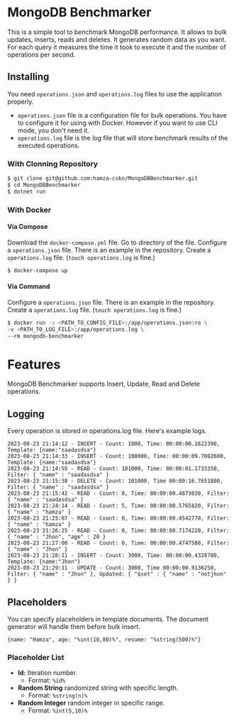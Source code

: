 # MongoDB Benchmarker

This is a simple tool to benchmark MongoDB performance. It allows to bulk updates, inserts, reads and deletes. It generates random data as you want. For each query it measures the time it took to execute it and the number of operations per second.

## Installing
You need `operations.json` and `operations.log` files to use the application properly. 
* `operations.json` file is a configuration file for bulk operations. You have to configure it for using with Docker. However if you want to use CLI mode, you don't need it.
* `operations.log` file is the log file that will store benchmark results of the executed operations.
### With Clonning Repository
```bash
$ git clone git@github.com:hamza-cskn/MongoDBBenchmarker.git
$ cd MongoDBBenchmarker
$ dotnet run
```

### With Docker
#### Via Compose
Download the `docker-compose.yml` file. Go to directory of the file.
Configure a `operations.json` file. There is an example in the repository.
Create a `operations.log` file. (`touch operations.log` is fine.)
```bash
$ docker-compose up
```
#### Via Command
Configure a `operations.json` file. There is an example in the repository.
Create a `operations.log` file. (`touch operations.log` is fine.)
```bash
$ docker run -v <PATH_TO_CONFIG_FILE>:/app/operations.json:ro \
-v <PATH_TO_LOG_FILE>:/app/operations.log \
--rm mongodb-benchmarker
```

# Features
MongoDB Benchmarker supports Insert, Update, Read and Delete operations.

## Logging
Every operation is stored in operations.log file. Here's example logs.
```log
2023-08-23 21:14:12 - INSERT - Count: 1000, Time: 00:00:00.1622390, Template: {name:"saadasdsa"}
2023-08-23 21:14:33 - INSERT - Count: 100000, Time: 00:00:09.7082600, Template: {name:"saadasdsa"}
2023-08-23 21:14:55 - READ - Count: 101000, Time: 00:00:01.1733350, Filter: { "name" : "saadasdsa" }
2023-08-23 21:15:38 - DELETE - Count: 101000, Time 00:00:16.7651800, Filter: { "name" : "saadasdsa" }
2023-08-23 21:15:42 - READ - Count: 0, Time: 00:00:00.4873030, Filter: { "name" : "saadasdsa" }
2023-08-23 21:24:14 - READ - Count: 5, Time: 00:00:00.5765820, Filter: { "name" : "hamza" }
2023-08-23 21:25:07 - READ - Count: 0, Time: 00:00:00.4542770, Filter: { "name" : "hamza" }
2023-08-23 21:26:25 - READ - Count: 0, Time: 00:00:00.7174220, Filter: { "name" : "Jhon", "age" : 20 }
2023-08-23 21:27:00 - READ - Count: 0, Time: 00:00:00.4747580, Filter: { "name" : "Jhon" }
2023-08-23 21:28:11 - INSERT - Count: 3000, Time: 00:00:00.4328780, Template: {name:"Jhon"}
2023-08-23 21:29:11 - UPDATE - Count: 3000, Time 00:00:00.9136250, Filter: { "name" : "Jhon" }, Updated: { "$set" : { "name" : "notjhon" } }
```

## Placeholders
You can specify placeholders in template documents. The document generator will handle them before bulk insert.
```
{name: "Hamza", age: "%int(10,80)%", resume: "%string(500)%"}
```

### Placeholder List
* **Id:** Iteration number.
  * Format: `%id%`
* **Random String** randomized string with specific length.
  * Format: `%string(n)%`
* **Random Integer** random integer in specific range.
  * Format: `%int(5,10)%`

